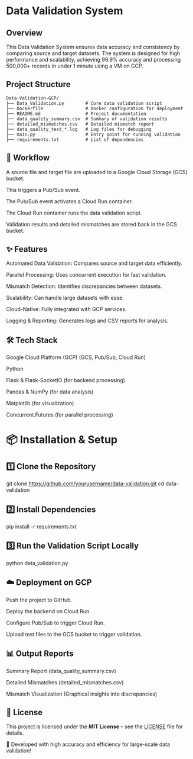 # Data Validation System

## Overview
This Data Validation System ensures data accuracy and consistency by comparing source and target datasets. The system is designed for high performance and scalability, achieving 99.9% accuracy and processing 500,000+ records in under 1 minute using a VM on GCP.

## Project Structure
```
Data-Validation-GCP/
├── Data_Validation.py        # Core data validation script
├── Dockerfile                # Docker configuration for deployment
├── README.md                 # Project documentation
├── data_quality_summary.csv  # Summary of validation results
├── detailed_mismatches.csv   # Detailed mismatch report
├── data_quality_test_*.log   # Log files for debugging
├── main.py                   # Entry point for running validation            
├── requirements.txt          # List of dependencies
```

## 🔄 Workflow

A source file and target file are uploaded to a Google Cloud Storage (GCS) bucket.

This triggers a Pub/Sub event.

The Pub/Sub event activates a Cloud Run container.

The Cloud Run container runs the data validation script.

Validation results and detailed mismatches are stored back in the GCS bucket.

## ✨ Features

Automated Data Validation: Compares source and target data efficiently.

Parallel Processing: Uses concurrent execution for fast validation.

Mismatch Detection: Identifies discrepancies between datasets.

Scalability: Can handle large datasets with ease.

Cloud-Native: Fully integrated with GCP services.

Logging & Reporting: Generates logs and CSV reports for analysis.

## 🛠️ Tech Stack

Google Cloud Platform (GCP) (GCS, Pub/Sub, Cloud Run)

Python

Flask & Flask-SocketIO (for backend processing)

Pandas & NumPy (for data analysis)

Matplotlib (for visualization)

Concurrent.Futures (for parallel processing)

# 📦 Installation & Setup

## 1️⃣ Clone the Repository

git clone https://github.com/yourusername/data-validation.git
cd data-validation

## 2️⃣ Install Dependencies

pip install -r requirements.txt

## 3️⃣ Run the Validation Script Locally

python data_validation.py

## ☁️ Deployment on GCP

Push the project to GitHub.

Deploy the backend on Cloud Run.

Configure Pub/Sub to trigger Cloud Run.

Upload test files to the GCS bucket to trigger validation.

## 📊 Output Reports

Summary Report (data_quality_summary.csv)

Detailed Mismatches (detailed_mismatches.csv)

Mismatch Visualization (Graphical insights into discrepancies)

## 📜 License

This project is licensed under the **MIT License** – see the [LICENSE](./LICENSE) file for details.


🚀 Developed with high accuracy and efficiency for large-scale data validation!
